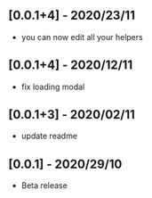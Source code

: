 ## [0.0.1+4] - 2020/23/11
- you can now edit all your helpers

## [0.0.1+4] - 2020/12/11
- fix loading modal

## [0.0.1+3] - 2020/02/11
- update readme

## [0.0.1] - 2020/29/10
- Beta release